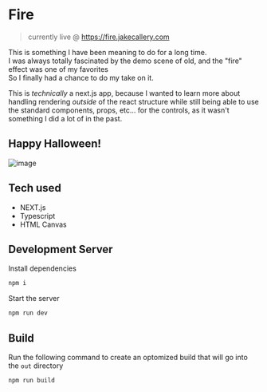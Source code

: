# Fire
> currently live @ https://fire.jakecallery.com
> 
This is something I have been meaning to do for a long time. <br/>
I was always totally fascinated by the demo scene of old, and the "fire" effect was one of my favorites <br/>
So I finally had a chance to do my take on it.

This is _technically_ a next.js app, because I wanted to learn more about handling rendering _outside_ of the react structure while
still being able to use the standard components, props, etc... for the controls, as it wasn't something I did a lot of in the past.

## Happy Halloween!
![image](https://github.com/JakeCallery/DemoSceneFire/assets/1918511/2634327f-7077-49bf-894b-6e58cd9c4fa5)

## Tech used
- NEXT.js
- Typescript
- HTML Canvas

## Development Server
Install dependencies
```bash
npm i
```

Start the server

```bash
npm run dev
```

## Build
Run the following command to create an optomized build that will go into the `out` directory 
```bash
npm run build
```
